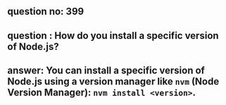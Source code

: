 
      
## question no: 399

## question : How do you install a specific version of Node.js?

## answer: You can install a specific version of Node.js using a version manager like `nvm` (Node Version Manager): `nvm install <version>`.
      